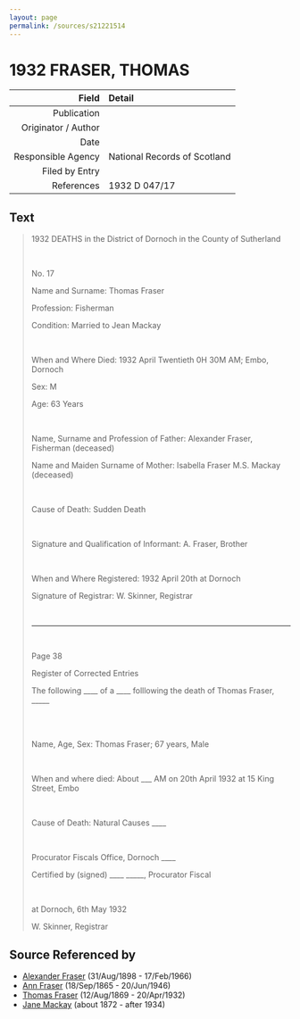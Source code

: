 ```yaml
---
layout: page
permalink: /sources/s21221514
---
```


# 1932 FRASER, THOMAS

Field | Detail
---:|:---
Publication | 
Originator / Author | 
Date | 
Responsible Agency | National Records of Scotland
Filed by Entry | 
References | 1932 D 047/17

## Text

> 1932 DEATHS in the District of Dornoch in the County of Sutherland
>
> <br/>
>
> No. 17
>
> Name and Surname: Thomas Fraser
>
> Profession: Fisherman
>
> Condition: Married to Jean Mackay
>
> <br/>
>
> When and Where Died: 1932 April Twentieth 0H 30M AM; Embo, Dornoch
>
> Sex: M
>
> Age: 63 Years
>
> <br/>
>
> Name, Surname and Profession of Father: Alexander Fraser, Fisherman (deceased)
>
> Name and Maiden Surname of Mother: Isabella Fraser M.S. Mackay (deceased)
>
> <br/>
>
> Cause of Death: Sudden Death
>
> <br/>
>
> Signature and Qualification of Informant: A. Fraser, Brother
>
> <br/>
>
> When and Where Registered: 1932 April 20th at Dornoch
>
> Signature of Registrar: W. Skinner, Registrar
>
> <br/>
>
> ---
>
> <br/>
>
> Page 38
>
> Register of Corrected Entries
>
> The following ____ of a ____ folllowing the death of Thomas Fraser, _____
>
> <br/>
>
> <br/>
>
> Name, Age, Sex: Thomas Fraser; 67 years, Male
>
> <br/>
>
> When and where died: About ___ AM on 20th April 1932 at 15 King Street, Embo
>
> <br/>
>
> Cause of Death: Natural Causes ____
>
> <br/>
>
> Procurator Fiscals Office, Dornoch ____
>
> Certified by (signed) ____ _____, Procurator Fiscal
>
> <br/>
>
> at Dornoch, 6th May 1932
>
> W. Skinner, Registrar
>

## Source Referenced by

* [Alexander Fraser](../people/@91293396@-alexander-fraser-b1898-8-31-d1966-2-17.md) (31/Aug/1898 - 17/Feb/1966)
* [Ann Fraser](../people/@70425788@-ann-fraser-b1865-9-18-d1946-6-20.md) (18/Sep/1865 - 20/Jun/1946)
* [Thomas Fraser](../people/@69725432@-thomas-fraser-b1869-8-12-d1932-4-20.md) (12/Aug/1869 - 20/Apr/1932)
* [Jane Mackay](../people/@33561724@-jane-mackay-b1872-d1934.md) (about 1872 - after 1934)
